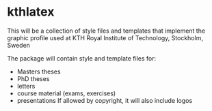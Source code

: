 # kthlatex
This will be a collection of style files and templates that implement the graphic profile used at KTH Royal Institute of Technology, Stockholm, Sweden

The package will contain style and template files for:
* Masters theses
* PhD theses
* letters
* course material (exams, exercises)
* presentations
If allowed by copyright, it will also include logos
